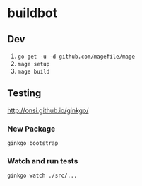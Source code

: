 # buildbot


## Dev

1. `go get -u -d github.com/magefile/mage`
1. `mage setup`
1. `mage build`


## Testing

http://onsi.github.io/ginkgo/

### New Package 

`ginkgo bootstrap`

### Watch and run tests
`ginkgo watch ./src/...`
